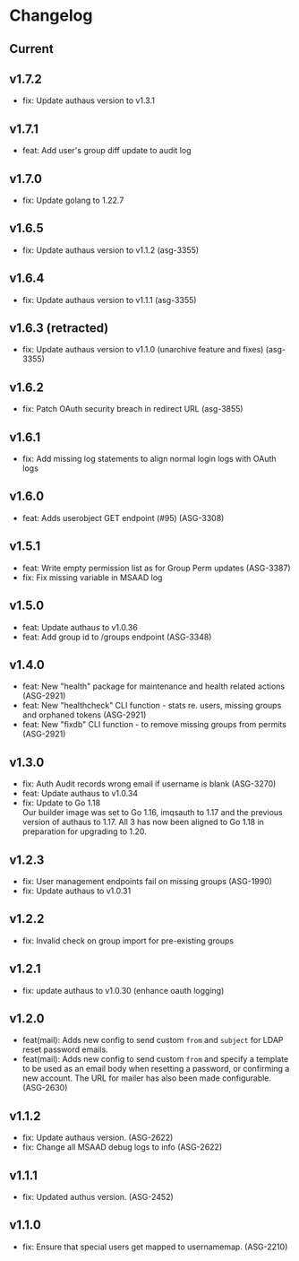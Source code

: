 # Changelog

## Current

## v1.7.2

* fix: Update authaus version to v1.3.1

## v1.7.1

* feat: Add user's group diff update to audit log 

## v1.7.0

* fix: Update golang to 1.22.7

## v1.6.5

* fix: Update authaus version to v1.1.2 (asg-3355)

## v1.6.4

* fix: Update authaus version to v1.1.1 (asg-3355)

## v1.6.3 (retracted)

* fix: Update authaus version to v1.1.0 (unarchive feature and fixes) (asg-3355)

## v1.6.2

* fix: Patch OAuth security breach in redirect URL (asg-3855)

## v1.6.1

* fix: Add missing log statements to align normal login logs with OAuth logs 

## v1.6.0

* feat: Adds userobject GET endpoint (#95) (ASG-3308)

## v1.5.1

* feat: Write empty permission list as <none> for Group Perm updates (ASG-3387)
* fix: Fix missing variable in MSAAD log

## v1.5.0

* feat: Update authaus to v1.0.36
* feat: Add group id to /groups endpoint (ASG-3348)

## v1.4.0

* feat: New "health" package for maintenance and health related actions (ASG-2921)
* feat: New "healthcheck" CLI function - stats re. users, missing groups and 
orphaned tokens (ASG-2921)
* feat: New "fixdb" CLI function - to remove missing groups from permits (ASG-2921)

## v1.3.0

* fix: Auth Audit records wrong email if username is blank (ASG-3270) 
* feat: Update authaus to v1.0.34
* fix: Update to Go 1.18  
Our builder image was set to Go 1.16, imqsauth to 1.17 and the previous version
of authaus to 1.17. All 3 has now been aligned to Go 1.18 in preparation for
upgrading to 1.20.

## v1.2.3

* fix: User management endpoints fail on missing groups (ASG-1990)
* fix: Update authaus to v1.0.31

## v1.2.2

* fix: Invalid check on group import for pre-existing groups

## v1.2.1

* fix: update authaus to v1.0.30 (enhance oauth logging)

## v1.2.0

* feat(mail): Adds new config to send custom `from` and `subject` for LDAP reset
password emails.
* feat(mail): Adds new config to send custom `from` and specify a template to be
used as an email body when resetting a password, or confirming a new account.
The URL for mailer has also been made configurable. (ASG-2630)

## v1.1.2

* fix: Update authaus version. (ASG-2622)
* fix: Change all MSAAD debug logs to info (ASG-2622) 

## v1.1.1

* fix: Updated authus version. (ASG-2452) 

## v1.1.0

* fix: Ensure that special users get mapped to usernamemap. (ASG-2210)
